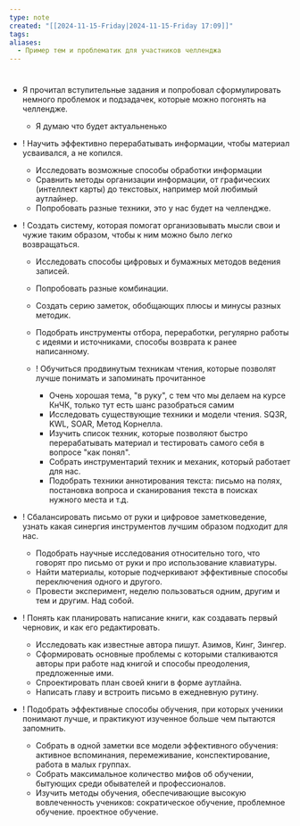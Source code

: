 ```yaml
---
type: note
created: "[[2024-11-15-Friday|2024-11-15-Friday 17:09]]"
tags: 
aliases:
  - Пример тем и проблематик для участников челленджа
---
```

#  
- Я прочитал вступительные задания и попробовал сформулировать немного проблемок и подзадачек, которые можно погонять на челлендже.
	- ﻿﻿Я думаю что будет актуальненько

- ! Научить эффективно перерабатывать информации, чтобы материал усваивался, а не копился.
	- ﻿﻿Исследовать возможные способы обработки информации
	- ﻿﻿Сравнить методы организации информации, от графических (интеллект карты) до текстовых, например мой любимый аутлайнер.
	- ﻿﻿Попробовать разные техники, это у нас будет на челлендже.

- ! Создать систему, которая помогат организовывать мысли свои и чужие таким образом, чтобы к ним можно было легко возвращаться.
	- ﻿﻿Исследовать способы цифровых и бумажных методов ведения записей.
	- ﻿﻿Попробовать разные комбинации.
	- ﻿﻿Создать серию заметок, обобщающих плюсы и минусы разных методик.
	- ﻿﻿Подобрать инструменты отбора, переработки, регулярно работы с идеями и источниками, способы возврата к ранее написанному.

  - ! Обучиться продвинутым техникам чтения, которые позволят лучше понимать и запоминать прочитанное
	- Очень хорошая тема, "в руку", с тем что мы делаем на курсе КнЧК, только тут есть шанс разобраться самим  
	- Исследовать существующие техники и модели чтения. SQ3R, KWL, SOAR, Метод Корнелла.  
	- Изучить список техник, которые позволяют быстро перерабатывать материал и тестировать самого себя в вопросе "как понял".  
	- Собрать инструментарий техник и механик, который работает для нас.  
	- Подобрать техники аннотирования текста: письмо на полях, постановка вопроса и сканирования текста в поисках нужного места и т.д.

- ! Сбалансировать письмо от руки и цифровое заметковедение, узнать какая синергия инструментов лучшим образом подходит для нас.  
	- Подобрать научные исследования относительно того, что говорят про письмо от руки и про использование клавиатуры.  
	- Найти материалы, которые подчеркивают эффективные способы переключения одного и другого.  
	- Провести эксперимент, неделю пользоваться одним, другим и тем и другим. Над собой.  

- ! Понять как планировать написание книги, как создавать первый черновик, и как его редактировать.  
	- Исследовать как известные автора пишут. Азимов, Кинг, Зингер.  
	- Сформировать основные проблемы с которыми сталкиваются авторы при работе над книгой и способы преодоления, предложенные ими.  
	- Спроектировать план своей книги в форме аутлайна.  
	- Написать главу и встроить письмо в ежедневную рутину.  
  
- ! Подобрать эффективные способы обучения, при которых ученики понимают лучше, и практикуют изученное больше чем пытаются запомнить.  
	- Собрать в одной заметки все модели эффективного обучения: активное вспоминания, перемеживание, конспектирование, работа в малых группах.  
	- Собрать максимальное количество мифов об обучении, бытующих среди обывателей и профессионалов.  
	- Изучить методы обучения, обеспечивающие высокую вовлеченность учеников: сократическое обучение, проблемное обучение. проектное обучение.